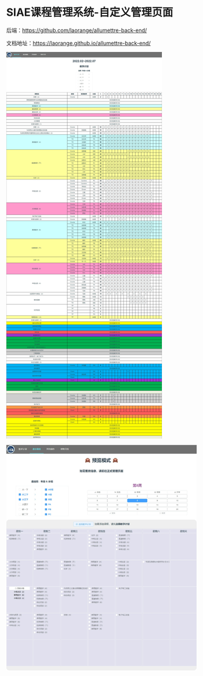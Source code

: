 # SIAE课程管理系统-自定义管理页面

后端：https://github.com/laorange/allumettre-back-end/

文档地址：https://laorange.github.io/allumettre-back-end/

![demo-pdc](demo-pdc.jpeg)



![demo.jpeg](demo-course.jpeg)
